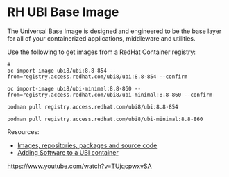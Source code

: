 # RH UBI Base Image

The Universal Base Image is designed and engineered to be the base layer for all of your containerized applications, middleware and utilities.


Use the following to get images from a RedHat Container registry:

```
#
oc import-image ubi8/ubi:8.8-854 --from=registry.access.redhat.com/ubi8/ubi:8.8-854 --confirm

oc import-image ubi8/ubi-minimal:8.8-860 --from=registry.access.redhat.com/ubi8/ubi-minimal:8.8-860 --confirm
```
```
podman pull registry.access.redhat.com/ubi8/ubi:8.8-854

podman pull registry.access.redhat.com/ubi8/ubi-minimal:8.8-860
```

Resources: 
 - [Images, repositories, packages and source code](https://access.redhat.com/articles/4238681)
 - [Adding Software to a UBI container](https://access.redhat.com/documentation/en-us/red_hat_enterprise_linux/8/html/building_running_and_managing_containers/assembly_adding-software-to-a-ubi-container_building-running-and-managing-containers)


 https://www.youtube.com/watch?v=TUjqcpwxvSA